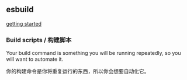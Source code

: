 ## esbuild

[getting started](https://esbuild.github.io/getting-started/#your-first-bundle)



### Build scripts / 构建脚本

Your build command is something you will be running repeatedly, so you will want to automate it.

你的构建命令是你将重复运行的东西，所以你会想要自动化它。